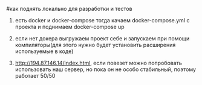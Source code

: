 #как поднять локально для разработки и тестов

1. есть docker и docker-compose
тогда качаем docker-compose.yml с проекта
и поднимаем docker-compose up

2. если нет докера выгружаем проект себе и запускаем при помощи компиляторы(для этого нужно будет установить расширения используемые в коде)
    
3. http://194.87.146.14/index.html, если повезет можно попробовать использовать наш сервер, но пока он не особо стабильный, поэтому работает 50/50
   
